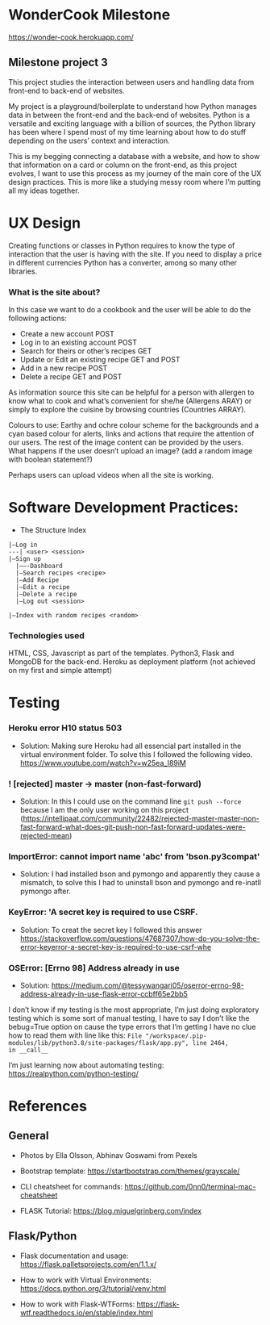 # WonderCook Milestone

https://wonder-cook.herokuapp.com/

## Milestone project 3
This project studies the interaction between users and handling data from front-end to back-end of websites.

My project is a playground/boilerplate to understand how Python manages data in between the front-end and the back-end of websites. Python is a versatile and exciting language with a billion of sources, the Python library has been where I spend most of my time learning about how to do stuff depending on the users’ context and interaction.

This is my begging connecting a database with a website, and how to show that information on a card or column on the front-end, as this project evolves, I want to use this process as my journey of the main core of the UX design practices. This is more like a studying messy room where I’m putting all my ideas together.

# UX Design

Creating functions or classes in Python requires to know the type of interaction that the user is having with the site. If you need to display a price in different currencies Python has a converter, among so many other libraries.

### What is the site about?
In this case we want to do a cookbook and the user will be able to do the following actions:

* Create a new account POST
* Log in to an existing account POST
* Search for theirs or other’s recipes GET
* Update or Edit an existing recipe GET and POST
* Add in a new recipe POST
* Delete a recipe GET and POST

As information source this site can be helpful for a person with allergen to know what to cook and what’s convenient for she/he (Allergens ARAY) or simply to explore the cuisine by browsing countries (Countries ARRAY).

Colours to use: Earthy and ochre colour scheme for the backgrounds and a cyan based colour for alerts, links and actions that require the attention of our users. The rest of the image content can be provided by the users. What happens if the user doesn’t upload an image? (add a random image with boolean statement?)

Perhaps users can upload videos when all the site is working.

# Software Development Practices:

* The Structure
Index
```
|—Log in
---| <user> <session>
|—Sign up
  |——-Dashboard
  |—Search recipes <recipe>
  |—Add Recipe
  |—Edit a recipe
  |—Delete a recipe
  |—Log out <session>

|—Index with random recipes <random>
```

### Technologies used
HTML, CSS, Javascript as part of the templates.
Python3, Flask and MongoDB for the back-end.
Heroku as deployment platform (not achieved on my first and simple attempt)

# Testing

### Heroku error H10 status 503
* Solution: Making sure Heroku had all essencial part installed in the virtual environment folder. To solve this I followed the following video. https://www.youtube.com/watch?v=w25ea_I89iM

### ! [rejected]        master -> master (non-fast-forward)
* Solution: In this I could use on the command line `git push --force` because I am the only user working on this project (https://intellipaat.com/community/22482/rejected-master-master-non-fast-forward-what-does-git-push-non-fast-forward-updates-were-rejected-mean)

### ImportError: cannot import name 'abc' from 'bson.py3compat'
* Solution: I had installed bson and pymongo and apparently they cause a mismatch, to solve this I had to uninstall bson and pymongo and re-inatll pymongo after. 

### KeyError: 'A secret key is required to use CSRF.
* Solution: To creat the secret key I followed this answer https://stackoverflow.com/questions/47687307/how-do-you-solve-the-error-keyerror-a-secret-key-is-required-to-use-csrf-whe

### OSError: [Errno 98] Address already in use
* Solution: https://medium.com/@tessywangari05/oserror-errno-98-address-already-in-use-flask-error-ccbff65e2bb5

I don’t know if my testing is the most appropriate, I’m just doing exploratory testing which is some sort of manual testing, I have to say I don’t like the bebug=True option on cause the type errors that I’m getting I have no clue how to read them with line like this:
``` File "/workspace/.pip-modules/lib/python3.8/site-packages/flask/app.py", line 2464, in __call__ ```


I’m just learning now about automating testing:
https://realpython.com/python-testing/


# References

## General 
* Photos by Ella Olsson, Abhinav Goswami from Pexels

* Bootstrap template: https://startbootstrap.com/themes/grayscale/

* CLI cheatsheet for commands: https://github.com/0nn0/terminal-mac-cheatsheet

* FLASK Tutorial: https://blog.miguelgrinberg.com/index

## Flask/Python

* Flask documentation and usage: https://flask.palletsprojects.com/en/1.1.x/

* How to work with Virtual Environments: https://docs.python.org/3/tutorial/venv.html

* How to work with Flask-WTForms: https://flask-wtf.readthedocs.io/en/stable/index.html
